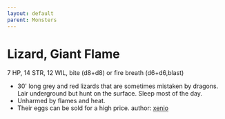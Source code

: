 ```yaml
---
layout: default
parent: Monsters
---
```

# Lizard, Giant Flame 
7 HP, 14 STR, 12 WIL, bite (d8+d8) or fire breath (d6+d6,blast)
- 30' long grey and red lizards that are sometimes mistaken by dragons. Lair underground but hunt on the surface. Sleep most of the day.
- Unharmed by flames and heat.
- Their eggs can be sold for a high price.
author: [xenio](https://xenioinabottle.blogspot.com)
